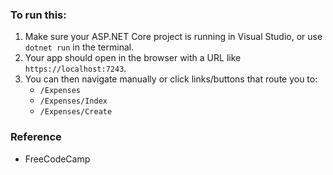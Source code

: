 ### To run this:

1. Make sure your ASP.NET Core project is running in Visual Studio, or use `dotnet run` in the terminal.
2. Your app should open in the browser with a URL like `https://localhost:7243`.
3. You can then navigate manually or click links/buttons that route you to:
   - `/Expenses`
   - `/Expenses/Index`
   - `/Expenses/Create`

### Reference

- FreeCodeCamp
